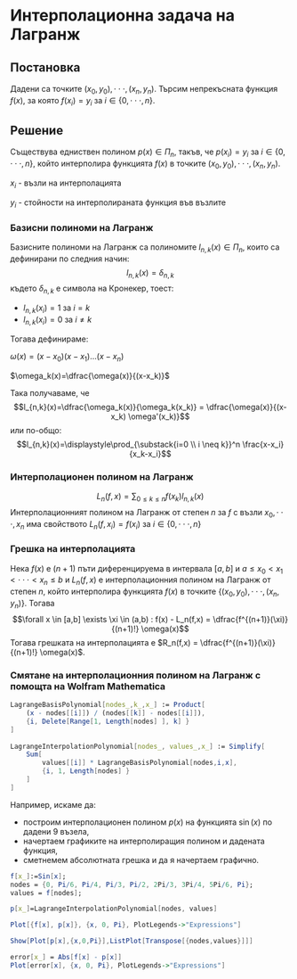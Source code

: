 # Интерполационна задача на Лагранж

## Постановка

Дадени са точките $(x_0, y_0),\cdot\cdot\cdot, (x_n, y_n)$. Търсим непрекъсната функция $f(x)$, за която $f(x_i)=y_i$ за $i \in \lbrace 0, \cdot\cdot\cdot, n\rbrace$.

## Решение

Съществува едниствен полином $p(x) \in \Pi_n$, такъв, че $p(x_i)=y_i$ за $i \in \lbrace 0, \cdot\cdot\cdot, n\rbrace$, който интерполира функцията $f(x)$ в точките $(x_0, y_0), \cdot\cdot\cdot, (x_n, y_n)$.

$x_i$ - възли на интерполацията

$y_i$ - стойности на интерполираната функция във възлите

### Базисни полиноми на Лагранж

Базисните полиноми на Лагранж са полиномите $l_{n,k}(x) \in \Pi_n$, които са дефинирани по следния начин:
$$l_{n,k}(x)= \delta_{n,k}$$ където $\delta_{n,k}$ е символа на Кронекер, тоест:

- $l_{n,k}(x_i)=1$ за $i=k$
- $l_{n,k}(x_i)=0$ за $i \neq k$

Тогава дефинираме:

$\omega(x)=(x-x_0)(x-x_1)\dots(x-x_n)$

$\omega_k(x)=\dfrac{\omega(x)}{(x-x_k)}$


Така получаваме, че $$l_{n,k}(x)=\dfrac{\omega_k(x)}{\omega_k(x_k)} = \dfrac{\omega(x)}{(x-x_k) \omega'(x_k)}$$
или по-общо:
$$l_{n,k}(x)=\displaystyle\prod_{\substack{i=0 \\ i \neq k}}^n \frac{x-x_i}{x_k-x_i}$$

### Интерполационен полином на Лагранж
$$L_n(f,x) = \displaystyle\sum_{0 \le k \le n} f(x_k) l_{n,k}(x)$$
Интерполационният полином на Лагранж от степен $n$ за $f$ с възли $x_0,\cdot\cdot\cdot, x_n$ има свойството $L_n(f,x_i)=f(x_i)$ за $i \in \lbrace 0,\cdot\cdot\cdot,n\rbrace$

### Грешка на интерполацията
Нека $f(x)$ e $(n+1)$ пъти диференцируема в  интервала $[a,b]$ и $a\le x_0 < x_1 < \cdot\cdot\cdot < x_n \le b$ и $L_n(f,x)$ е интерполационния полином на Лагранж от степен $n$, който интерполира функцията $f(x)$ в точките $\{(x_0, y_0), \cdot\cdot\cdot, (x_n, y_n)\}$. Тогава $$\forall x \in [a,b] \exists \xi \in (a,b) : f(x) - L_n(f,x) = \dfrac{f^{(n+1)}(\xi)}{(n+1)!} \omega(x)$$
Тогава грешката на интерполацията е $R_n(f,x) = \dfrac{f^{(n+1)}(\xi)}{(n+1)!} \omega(x)$.

### Смятане на интерполационния полином на Лагранж с помощта на Wolfram Mathematica

```mathematica	
LagrangeBasisPolynomial[nodes_,k_,x_] := Product[
    (x - nodes[[i]]) / (nodes[[k]] - nodes[[i]]),
    {i, Delete[Range[1, Length[nodes] ], k] } 
]
                  
LagrangeInterpolationPolynomial[nodes_, values_,x_] := Simplify[
    Sum[
        values[[i]] * LagrangeBasisPolynomial[nodes,i,x], 
        {i, 1, Length[nodes] } 
    ] 
]
```

Например, искаме да:
- построим интерполационен полином $p(x)$ на функцията $\sin(x)$ по дадени 9 възела,
- начертаем графиките на интерполиращия полином и дадената функция,
- сметнeмем абсолютната грешка и да я начертаем графично.
```mathematica
f[x_]:=Sin[x];
nodes = {0, Pi/6, Pi/4, Pi/3, Pi/2, 2Pi/3, 3Pi/4, 5Pi/6, Pi};
values = f[nodes];

p[x_]=LagrangeInterpolationPolynomial[nodes, values]

Plot[{f[x], p[x]}, {x, 0, Pi}, PlotLegends->"Expressions"]

Show[Plot[p[x],{x,0,Pi}],ListPlot[Transpose[{nodes,values}]]]

error[x_] = Abs[f[x] - p[x]]
Plot[error[x], {x, 0, Pi}, PlotLegends->"Expressions"]
```

